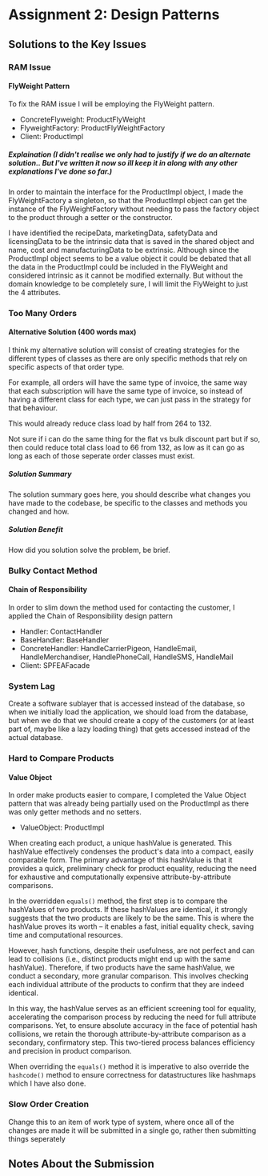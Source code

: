 # Assignment 2: Design Patterns

## Solutions to the Key Issues

### RAM Issue

#### FlyWeight Pattern

To fix the RAM issue I will be employing the FlyWeight pattern. 

- ConcreteFlyweight: ProductFlyWeight
- FlyweightFactory: ProductFlyWeightFactory
- Client: ProductImpl

##### Explaination (I didn't realise we only had to justify if we do an alternate solution.. But I've written it now so ill keep it in along with any other explanations I've done so far.)

In order to maintain the interface for the ProductImpl object, I made the FlyWeightFactory
a singleton, so that the ProductImpl object can get the instance of the FlyWeightFactory without needing
to pass the factory object to the product through a setter or the constructor. 

I have identified the recipeData, marketingData, safetyData and licensingData to be the intrinsic
data that is saved in the shared object and name, cost and manufacturingData to be extrinsic. Although
since the ProductImpl object seems to be a value object it could be debated that all the data in the 
ProductImpl could be included in the FlyWeight and considered intrinsic as it cannot be modified
externally. But without the domain knowledge to be completely sure, I will limit the FlyWeight to 
just the 4 attributes.

### Too Many Orders

#### Alternative Solution (400 words max)

I think my alternative solution will consist of creating strategies for the different
types of classes as there are only specific methods that rely on specific aspects of that
order type.

For example, all orders will have the same type of invoice, the same way that each
subscription will have the same type of invoice, so instead of having a different class
for each type, we can just pass in the strategy for that behaviour.

This would already reduce class load by half from 264 to 132. 

Not sure if i can do the same thing for the flat vs bulk discount part but 
if so, then could reduce total class load to 66 from 132, as low as it can go
as long as each of those seperate order classes must exist.

##### Solution Summary

The solution summary goes here, you should describe what changes you have made to the codebase, be specific to the classes and methods you changed and how.

##### Solution Benefit

How did you solution solve the problem, be brief.

### Bulky Contact Method

#### Chain of Responsibility

In order to slim down the method used for contacting the customer, I applied the Chain of Responsibility
design pattern

- Handler: ContactHandler
- BaseHandler: BaseHandler
- ConcreteHandler: HandleCarrierPigeon, HandleEmail, HandleMerchandiser, HandlePhoneCall, HandleSMS, HandleMail
- Client: SPFEAFacade

### System Lag

Create a software sublayer that is accessed instead of the database, so when we initially load the application, we
should load from the database, but when we do that we should create a copy of the customers (or at least part of, maybe like a
lazy loading thing) that gets accessed instead of the actual database.

### Hard to Compare Products

#### Value Object

In order make products easier to compare, I completed the Value Object pattern that was
already being partially used on the ProductImpl as there was only getter methods and no setters.

- ValueObject: ProductImpl

When creating each product, a unique hashValue is generated. This hashValue effectively condenses the product's data into a compact, 
easily comparable form. The primary advantage of this hashValue is that it provides a quick, 
preliminary check for product equality, reducing the need for exhaustive and computationally 
expensive attribute-by-attribute comparisons.

In the overridden `equals()` method, the first step is to compare the hashValues of two products. 
If these hashValues are identical, it strongly suggests that the two products are likely to be 
the same. This is where the hashValue proves its worth – it enables a fast, initial equality 
check, saving time and computational resources.

However, hash functions, despite their usefulness, are not perfect and can lead to collisions 
(i.e., distinct products might end up with the same hashValue). Therefore, if two products have
the same hashValue, we conduct a secondary, more granular comparison. This involves checking 
each individual attribute of the products to confirm that they are indeed identical.

In this way, the hashValue serves as an efficient screening tool for equality, accelerating
the comparison process by reducing the need for full attribute comparisons. Yet, to ensure 
absolute accuracy in the face of potential hash collisions, we retain the thorough 
attribute-by-attribute comparison as a secondary, confirmatory step. This two-tiered process 
balances efficiency and precision in product comparison.

When overriding the `equals()` method it is imperative to also override the `hashcode()` method
to ensure correctness for datastructures like hashmaps which I have also done.

### Slow Order Creation

Change this to an item of work type of system, where once all of the changes are made it will be submitted in a single go, rather
then submitting things seperately

## Notes About the Submission